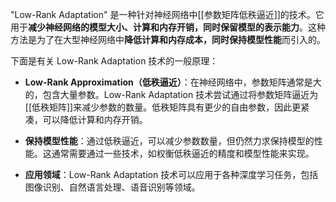"Low-Rank Adaptation" 是一种针对神经网络中[[参数矩阵低秩逼近]]的技术。它用于**减少神经网络的模型大小、计算和内存开销，同时保留模型的表示能力**。这种方法是为了在大型神经网络中**降低计算和内存成本，同时保持模型性能**而引入的。

下面是有关 Low-Rank Adaptation 技术的一般原理：

- **Low-Rank Approximation（低秩逼近）**：在神经网络中，参数矩阵通常是大的，包含大量参数。Low-Rank Adaptation 技术尝试通过将参数矩阵逼近为[[低秩矩阵]]来减少参数的数量。低秩矩阵具有更少的自由参数，因此更紧凑，可以降低计算和内存开销。
    
- **保持模型性能**：通过低秩逼近，可以减少参数数量，但仍然力求保持模型的性能。这通常需要通过一些技术，如权衡低秩逼近的精度和模型性能来实现。
    
- **应用领域**：Low-Rank Adaptation 技术可以应用于各种深度学习任务，包括图像识别、自然语言处理、语音识别等领域。